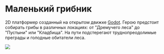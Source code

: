 # Маленький грибник

2D платформер созданный на открытом движке [Godot](https://godotengine.org/). Герою предстоит собирать грибы в различных локациях: от "Дремучего леса" до "Пустыни" или "Кладбища". На пути подстерегают труднопреодолимые преграды и голодные обитатели леса.

![](/home/roman/godot_projects/Mushroomer/assets/scrinshots/Mushroomer_009.png)